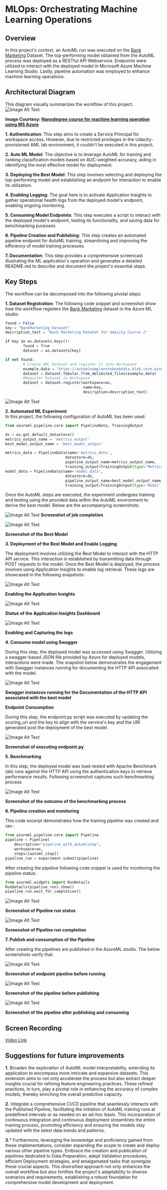 # MLOps: Orchestrating Machine Learning Operations
## Overview
In this project's context, an AutoML run was executed on the [Bank Marketing](https://automlsamplenotebookdata.blob.core.windows.net/automl-sample-notebook-data/bankmarketing_train.csv) Dataset. The top-performing model obtained from the AutoML process was deployed as a RESTful API Webservice. Endpoints were utilized to interact with the deployed model in Microsoft Azure Machine Learning Studio. Lastly, pipeline automation was employed to enhance machine learning operations. 

## Architectural Diagram
This diagram visually summarizes the workflow of this project.
![Image Alt Text](Artifacts/workflow.PNG)

**Image Courtesy: [Nanodegree course for machine learning operation using MS Azure](https://www.udacity.com/course/machine-learning-engineer-for-microsoft-azure-nanodegree--nd00333?coupon=BLACKFRIDAY50&utm_source=gsem_brand&utm_source=gsem_brand&utm_medium=ads_r&utm_medium=ads_r&utm_campaign=19692269004_c_individuals&utm_campaign=19692269004_c_individuals&utm_term=151372117852&utm_term=151372117852&utm_keyword=udacity%20azure%20machine%20learning_e&utm_keyword=udacity%20azure%20machine%20learning_e&gad_source=1&gclid=EAIaIQobChMI5evHq_PQgwMVsptaBR2tgAJLEAAYASAAEgLGg_D_BwE)**

**1. Authentication**: This step aims to create a Service Principal for workspace access. However, due to restricted privileges in the Udacity-provisioned AML lab environment, it couldn't be executed in this project.

**2. Auto ML Model**: The objective is to leverage AutoML for training and ranking classification models based on AUC-weighted accuracy, aiding in identifying the most effective model for deployment.

**3. Deploying the Best Model**: This step involves selecting and deploying the top-performing model and establishing an endpoint for interaction to enable its utilization.

**4. Enabling Logging**: The goal here is to activate Application Insights to gather operational health logs from the deployed model's endpoint, enabling ongoing monitoring.

**5. Consuming Model Endpoints**: This step executes a script to interact with the deployed model's endpoint, testing its functionality, and saving data for benchmarking purposes.

**6. Pipeline Creation and Publishing**: This step creates an automated pipeline endpoint for AutoML training, streamlining and improving the efficiency of model training processes.

**7. Documentation**: This step provides a comprehensive screencast illustrating the ML application's operation and generates a detailed README.md to describe and document the project's essential steps.


## Key Steps
The workflow can be decomposed into the following pivotal steps:

**1. Dataset Registration**: 
The following code snippet and screenshot show how the workflow registers the  [Bank Marketing](https://automlsamplenotebookdata.blob.core.windows.net/automl-sample-notebook-data/bankmarketing_train.csv) dataset in the Azure ML studio.
```python
found = False
key = "BankMarketing Dataset"
description_text = "Bank Marketing DataSet for Udacity Course 2"

if key in ws.datasets.keys(): 
        found = True
        dataset = ws.datasets[key] 

if not found:
        # Create AML Dataset and register it into Workspace
        example_data = 'https://automlsamplenotebookdata.blob.core.windows.net/automl-sample-notebook-data/bankmarketing_train.csv'
        dataset = Dataset.Tabular.from_delimited_files(example_data)        
        #Register Dataset in Workspace
        dataset = dataset.register(workspace=ws,
                                   name=key,
                                   description=description_text)
```
![Image Alt Text](Artifacts/Data_Registration.PNG)

**2. Automated ML Experiment**  
In this project, the following configuration of AutoML has been used:
```python
from azureml.pipeline.core import PipelineData, TrainingOutput

ds = ws.get_default_datastore()
metrics_output_name = 'metrics_output'
best_model_output_name = 'best_model_output'

metrics_data = PipelineData(name='metrics_data',
                           datastore=ds,
                           pipeline_output_name=metrics_output_name,
                           training_output=TrainingOutput(type='Metrics'))
model_data = PipelineData(name='model_data',
                           datastore=ds,
                           pipeline_output_name=best_model_output_name,
                           training_output=TrainingOutput(type='Model'))
```
Once the AutoML steps are executed, the experiment undergoes training and testing using the provided data within the AutoML environment to derive the best model. Below are the accompanying screenshots:

![Image Alt Text](Artifacts/Job_end_details.PNG)
**Screenshot of job completion** 

![Image Alt Text](Artifacts/Best_model_N.PNG)

**Screenshot of the Best Model** 

**3. Deployment of the Best Model and Enable Logging** 

The deployment involves utilizing the Best Model to interact with the HTTP API service. This interaction is established by transmitting data through POST requests to the model. Once the Best Model is deployed, the process involves using Application Insights to enable log retrieval. These logs are showcased in the following snapshots:

![Image Alt Text](Artifacts/Application_Insights_true.PNG)

**Enabling the Application Insights**

![Image Alt Text](Artifacts/Application_Insights_dashboard.PNG)

**Status of the Application Insights Dashboard**

![Image Alt Text](Artifacts/Log_shots.PNG)

**Enabling and Capturing the logs**

**4. Consume model using Swagger**

During this step, the deployed model was accessed using Swagger. Utilizing a swagger-based JSON file provided by Azure for deployed models, interactions were made. The snapshot below demonstrates the engagement with Swagger instances running for documenting the HTTP API associated with the model.

![Image Alt Text](Artifacts/Swagger_api_data.PNG)

**Swagger instances running for the Documentation of the HTTP API associated with the best model**

**Endpoint Consumption** 

During this step, the endpoint.py script was executed by updating the scoring_uri and the key to align with the service's key and the URI generated post the deployment of the best model.

![Image Alt Text](Artifacts/Endpoint.PNG)

**Screenshot of executing endpoint.py**

**5. Benchmarking**

In this step, the deployed model was load-tested with Apache Benchmark (ab) runs against the HTTP API using the authentication keys to retrieve performance results. Following screenshot captures such benchmarking process

![Image Alt Text](Artifacts/benchmaek_snapshots.PNG)

**Screenshot of the outcome of the benchmarking process**


**6. Pipeline creation and monitoring** 

This code excerpt demonstrates how the training pipeline was created and ran :
```python
from azureml.pipeline.core import Pipeline
pipeline = Pipeline(
    description="pipeline_with_automlstep",
    workspace=ws,    
    steps=[automl_step])
pipeline_run = experiment.submit(pipeline)
```

After creating the pipeline following code snippet is used for monitoring the pipeline status:

```python
from azureml.widgets import RunDetails
RunDetails(pipeline_run).show()
pipeline_run.wait_for_completion()
```
![Image Alt Text](Artifacts/pipeline_Status.PNG)

**Screenshot of Pipeline run status**

![Image Alt Text](Artifacts/Pipelines_jobs.PNG)

**Screenshot of Pipeline run completion**

**7. Publish and consumption of the Pipeline**

After creating the pipelines are published in the AzureML studio. The below screenshots verify that:

 ![Image Alt Text](Artifacts/Pipelines_created.PNG)

**Screenshot of endpoint pipeline before running**

 ![Image Alt Text](Artifacts/Job_end_details.PNG)

**Screenshot of the pipeline before publishing**

 ![Image Alt Text](Artifacts/pipeline_Detail_V.PNG)

**Screenshot of the pipeline after publishing and consuming**


## Screen Recording

[Video Link](https://www.dropbox.com/scl/fi/d50u78sq2cwjutnj9ttmc/Project_-Operationalizing-Machine-Learning.mp4?rlkey=y7rwyrgghj4p973zxzv8fml71&dl=0)


## Suggestions for future improvements

**1.** Broaden the exploration of AutoML model interpretability, extending its application to encompass more intricate and expansive datasets. This extension aims to not only accelerate the process but also extract deeper insights crucial for refining feature engineering practices. These refined practices, in turn, play a pivotal role in enhancing the accuracy of complex models, thereby enriching the overall predictive capacity.

**2.** Integrate a comprehensive CI/CD pipeline that seamlessly interacts with the Published Pipeline, facilitating the initiation of AutoML training runs at predefined intervals or as needed on an ad-hoc basis. This incorporation of continuous integration and continuous deployment streamlines the entire training process, promoting efficiency and ensuring the models stay updated with the latest data trends and patterns.

**3.*** Furthermore, leveraging the knowledge and proficiency gained from these implementations, consider expanding the scope to create and deploy various other pipeline types. Embrace the creation and publication of pipelines dedicated to Data Preparation, adept Validation procedures, efficient Deployment strategies, and amalgamated tasks that synergize these crucial aspects. This diversified approach not only enhances the overall workflow but also fortifies the project's adaptability to diverse scenarios and requirements, establishing a robust foundation for comprehensive model development and deployment.


